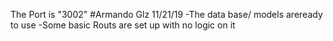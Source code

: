 
The Port is "3002"
#Armando Glz 11/21/19
-The data base/ models areready to use
-Some basic Routs are set up with no logic on it 
